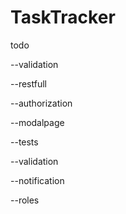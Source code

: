 # TaskTracker

todo

--validation

--restfull

--authorization

--modalpage

--tests

--validation

--notification

--roles
